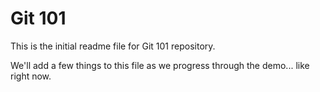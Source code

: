 # Git 101

This is the initial readme file for Git 101 repository.

We'll add a few things to this file as we progress through the demo... like right now.
